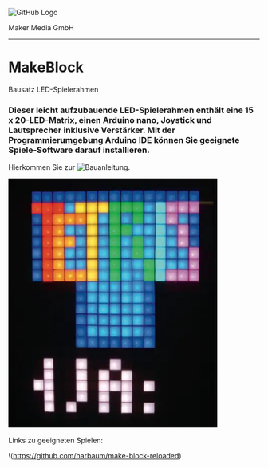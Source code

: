 ![GitHub Logo](http://www.heise.de/make/icons/make_logo.png)

Maker Media GmbH
*** 

# MakeBlock
Bausatz LED-Spielerahmen 

### Dieser leicht aufzubauende LED-Spielerahmen enthält eine 15 x 20-LED-Matrix, einen Arduino nano, Joystick und Lautsprecher inklusive Verstärker. Mit der Programmierumgebung Arduino IDE können Sie geeignete Spiele-Software darauf installieren.

Hierkommen Sie zur ![Bauanleitung](https://github.com/MakeMagazinDE/MakeBlock/blob/master/Bauanleitung/Bauanleitung).

![Picture](https://github.com/MakeMagazinDE/MakeBlock/blob/master/tn_tetris_hw11.slr_SO.jpg) 


Links zu geeigneten Spielen:

!(https://github.com/harbaum/make-block-reloaded)



